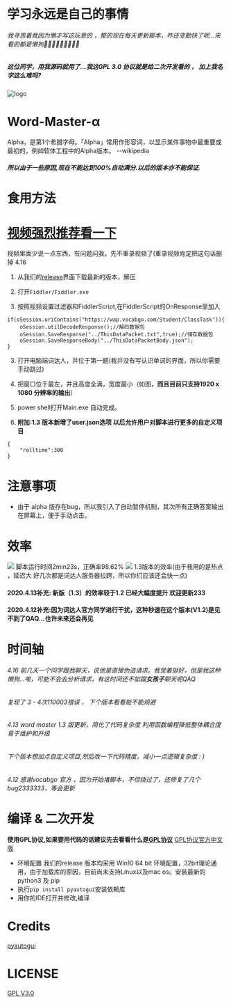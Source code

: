 # 学习永远是自己的事情
###### 我寻思着我因为懒才写这玩意的 ，整的现在每天更新脚本，咋还变勤快了呢...来看的都是懒狗🐶🐶🐶🐶🐶🐶🐶🐶🐶 
##### 这位同学，用我源码就用了...我这GPL 3.0 协议就是给二次开发看的 ， 加上我名字这么难吗?
![logo](https://s1.ax1x.com/2020/04/08/GRyPCq.png "logo")
# Word-Master-α
Alpha，是第1个希腊字母。「Alpha」常用作形容词，以显示某件事物中最重要或最初的，例如软体工程中的Alpha版本。 --wikipedia
##### 所以由于一些原因,现在不能达到100%自动满分.以后的版本亦不能保证.
# 食用方法
# [视频强烈推荐看一下](https://b23.tv/BV1Vz41187T9 "release")
视频里面少说一点东西，有问题问我，先不重录视频了(重录视频肯定把这句话删掉 4.16
1. 从我们的[release](../../releases "release")界面下载最新的版本，解压

2. 打开`Fiddler/Fiddler.exe`

3. 按照视频设置过滤器和FiddlerScript,在FiddlerScript的OnResponse里加入
```
if(oSession.uriContains("https://wap.vocabgo.com/Student/ClassTask")){
    oSession.utilDecodeResponse();//解码数据包
    oSession.SaveResponse("../ThisDataPacket.txt",true);//储存数据包
    oSession.SaveResponseBody("../ThisDataPacketBody.json");
}
```

3. 打开电脑端词达人，并位于第一题(我并没有写认识单词的界面，所以你需要手动跳过)

4. 把窗口位于最左，并且高度全满，宽度最小（如图，**而且目前只支持1920 x 1080 分辨率的输出**）

5. power shell打开Main.exe 自动完成。

1. **附加:1.3 版本新增了user.json选项 以后允许用户对脚本进行更多的自定义项目**
```
{
    "rolltime":300
}
```
# 注意事项
-   由于 alpha 版存在bug，所以我引入了自动暂停机制，其次所有正确答案输出在屏幕上，便于手动点击。

# 效率
![](https://s1.ax1x.com/2020/04/08/GRfEWj.png)
脚本运行时间2min23s，正确率98.62%
![](https://s1.ax1x.com/2020/04/13/GjrGgP.png)
1.3版本的效率(由于我用的是热点 ，延迟大 好几次都是词达人服务器拉跨，所以你们应该还会快一点)
#### 2020.4.13补充: 新版（1.3）的效率较于1.2 已经大幅度提升 欢迎更新233
#### 2020.4.12补充:因为词达人官方同学进行干扰，这种秒速在这个版本(V1.2)是见不到了QAQ...也许未来还会再见

# 时间轴
###### 4.16 前几天一个同学跟我聊天，说他是直接伪造请求。我觉着挺好，但是我这种懒狗...唉，可能不会去分析请求，有这时间还不如跟**女孩子**聊天呢QAQ
###### 复现了 3 - 4次110003错误 ， 下个版本看看能不能规避
###### 4.13 word master 1.3 版更新，简化了代码复杂度 利用函数编程降低整体耦合度 易于维护和升级
###### 下个版本想加点自定义项目,然后改一下代码精度，减小一点逻辑复杂度 : )
###### 4.12 感谢vocabgo 官方 ，因为开始堵脚本，不但绕过了，还修复了几个bug2333333，等会更新

# 编译 & 二次开发
**使用GPL协议,如果要用代码的话建议先去看看什么是[GPL协议](https://www.gnu.org/licenses/gpl-3.0.html "GPL协议")**
[GPL协议官方中文版](https://jxself.org/translations/gpl-3.zh.shtml "GPL协议")
-  环境配置
我们的release 版本均采用 Win10 64 bit 环境配置，32bit理论通用，由于加载库的原因，目前尚未支持Linux以及mac os。安装最新的python3 及 pip
- 执行`pip install pyautogui`安装依赖库
- 用你的IDE打开并修改,编译
# Credits
[pyautogui](https://github.com/asweigart/pyautogui "pyautogui")
# LICENSE
[GPL V3.0](LICENSE "GPL V3.0")
